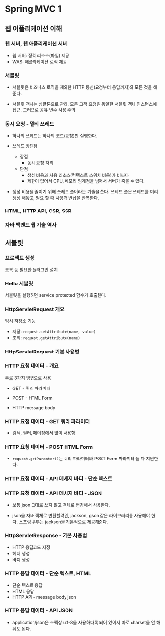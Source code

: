 # Spring MVC 1

## 웹 어플리케이션 이해

### 웹 서버, 웹 애플리케이션 서버

- 웹 서버: 정적 리소스(파일) 제공
- WAS: 애플리케이션 로직 제공

### 서블릿

- 서블릿은 비즈니스 로직을 제외한 HTTP 통신(요청부터 응답까지)의 모든 것을 해준다.

- 서블릿 객체는 싱글톤으로 관리. 모든 고객 요청은 동일한 서블릿 객체 인스턴스에 접근. 그러므로 공유 변수 사용 주의

### 동시 요청 - 멀티 쓰레드

- 하나의 쓰레드는 하나의 코드(요청)만 실행한다.

- 쓰레드 장단점

  - 장점
    - 동시 요청 처리
  - 단점
    - 생성 비용과 사용 리소스(컨텍스트 스위치 비용)가 비싸다
    - 제한이 없어서 CPU, 메모리 임계점을 넘어서 서버가 죽을 수 있다.

- 생성 비용을 줄이기 위해 쓰레드 풀이라는 기술을 쓴다. 쓰레드 풀은 쓰레드를 미리 생성 해놓고, 필요 할 때 사용과 반납을 반복한다.

### HTML, HTTP API, CSR, SSR

### 자바 백엔드 웹 기술 역사

## 서블릿

### 프로젝트 생성

롬복 등 필요한 플러그인 설치

### Hello 서블릿

서블릿을 실행하면 service protected 함수가 호출된다.

### HttpServletRequest 개요

임시 저장소 기능

- 저장: `request.setAttribute(name, value)`
- 조회: `request.getAttribute(name)`

### HttpServletRequest 기본 사용법

### HTTP 요청 데이터 - 개요

주로 3가지 방법으로 사용

- GET - 쿼리 파라미터

- POST - HTML Form

- HTTP message body

### HTTP 요청 데이터 - GET 쿼리 파라미터

- 검색, 필터, 페이징에서 많이 사용함

### HTTP 요청 데이터 - POST HTML Form

- `request.getParamter()`는 쿼리 파라미터와 POST Form 파라미터 둘 다 지원한다.

### HTTP 요청 데이터 - API 메세지 바디 - 단순 텍스트

### HTTP 요청 데이터 - API 메시지 바디 - JSON

- 보통 json 그대로 쓰지 않고 객체로 변경해서 사용한다.

- json을 자바 객체로 변환할려면, jackson, gson 같은 라이브러리를 사용해야 한다. 스프링 부투는 jackson을 기본적으로 제공해준다.

### HttpServletResponse - 기본 사용법

- HTTP 응답코드 지정
- 헤더 생성
- 바디 생성

### HTTP 응답 데이터 - 단순 텍스트, HTML

- 단순 텍스트 응답
- HTML 응답
- HTTP API - message body json

### HTTP 응답 데이터 - API JSON

- application/json은 스펙상 utf-8을 사용하다록 되어 있어서 따로 charset을 안 해줘도 된다.
